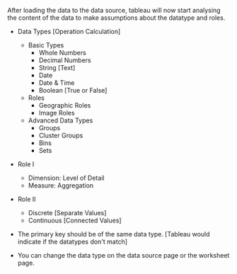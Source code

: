 After loading the data to the data source, tableau will now start analysing the content of the data to make assumptions about the datatype and roles.
- Data Types [Operation Calculation]
  - Basic Types
    - Whole Numbers
    - Decimal Numbers
    - String [Text]
    - Date
    - Date & Time
    - Boolean [True or False]
  - Roles
    - Geographic Roles
    - Image Roles
  - Advanced Data Types
    - Groups
    - Cluster Groups
    - Bins
    - Sets
- Role I
  - Dimension: Level of Detail 
  - Measure: Aggregation
- Role II
  - Discrete [Separate Values]
  - Continuous [Connected Values]

- The primary key should be of the same data type. [Tableau would indicate if the datatypes don't match]
- You can change the data type on the data source page or the worksheet page.
